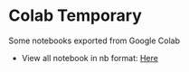 # Colab Temporary
Some notebooks exported from Google Colab

- View all notebook in nb format: [Here](https://nbviewer.jupyter.org/github/huyhoang17/Colab_Temporary/tree/master/)
